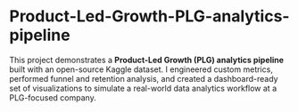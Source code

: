 # Product-Led-Growth-PLG-analytics-pipeline
This project demonstrates a **Product-Led Growth (PLG) analytics pipeline** built with an open-source Kaggle dataset.   I engineered custom metrics, performed funnel and retention analysis, and created a dashboard-ready set of visualizations to simulate a real-world data analytics workflow at a PLG-focused company.
